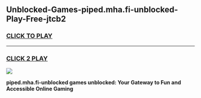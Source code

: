 
## Unblocked-Games-piped.mha.fi-unblocked-Play-Free-jtcb2
<h3>
<a href="https://premium76.site?title=piped.mha.fi-unblocked&ref=21A">CLICK TO PLAY</a></h3>
<hr>

<h3>
<a href="https://premium76.site?title=piped.mha.fi-unblocked&ref=21A">CLICK 2 PLAY</a>
  
</h3>

<a href="https://premium76.site?title=piped.mha.fi-unblocked&ref=21A"><img src="https://clearcache.store/games.png"></a>


**piped.mha.fi-unblocked games unblocked: Your Gateway to Fun and Accessible Online Gaming**
